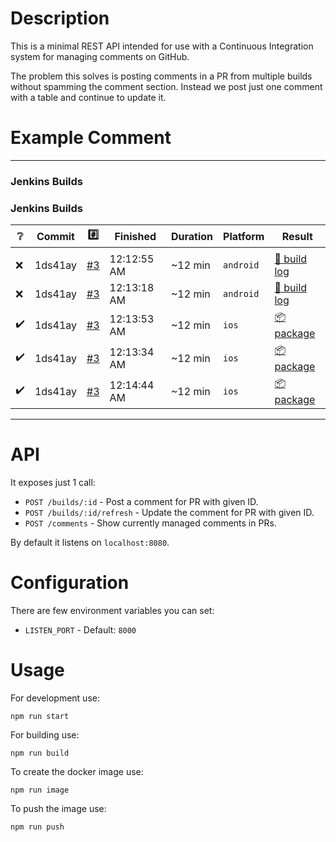 # Description

This is a minimal REST API intended for use with a Continuous Integration system for managing comments on GitHub.

The problem this solves is posting comments in a PR from multiple builds without spamming the comment section. Instead we post just one comment with a table and continue to update it.

# Example Comment

---
### Jenkins Builds
### Jenkins Builds
| :grey_question: | Commit | :hash: | Finished | Duration | Platform | Result |
|-|-|-|-|-|-|-|
| | | | | | | |
| :x: | 1ds41ay | [#3](https://google.pl) | 12:12:55 AM | ~12 min | `android` | [:page_facing_up: build log](https://google.plconsoleText) |
| :x: | 1ds41ay | [#3](https://google.pl) | 12:13:18 AM | ~12 min | `android` | [:page_facing_up: build log](https://google.plconsoleText) |
| :heavy_check_mark: | 1ds41ay | [#3](https://google.pl) | 12:13:53 AM | ~12 min | `ios` | [:package: package](https://google.pl) |
| :heavy_check_mark: | 1ds41ay | [#3](https://google.pl) | 12:13:34 AM | ~12 min | `ios` | [:package: package](https://google.pl) |
| :heavy_check_mark: | 1ds41ay | [#3](https://google.pl) | 12:14:44 AM | ~12 min | `ios` | [:package: package](https://google.pl) |
---

# API

It exposes just 1 call:

* `POST /builds/:id` - Post a comment for PR with given ID.
* `POST /builds/:id/refresh` - Update the comment for PR with given ID.
* `POST /comments` - Show currently managed comments in PRs.

By default it listens on `localhost:8080`.

# Configuration

There are few environment variables you can set:

* `LISTEN_PORT` - Default: `8000`

# Usage

For development use:
```
npm run start
```
For building use:
```
npm run build
```
To create the docker image use:
```
npm run image
```
To push the image use:
```
npm run push
```
